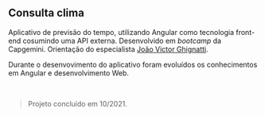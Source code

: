 ## Consulta clima

Aplicativo de previsão do tempo, utilizando Angular como tecnologia front-end cosumindo uma API externa. Desenvolvido em *bootcamp* da Capgemini. Orientação do especialista [João Victor Ghignatti](https://www.linkedin.com/in/joaoghignatti/).

Durante o desenvovimento do aplicativo foram evoluídos os conhecimentos em Angular e desenvolvimento Web.

&nbsp;

> Projeto concluído em 10/2021.

